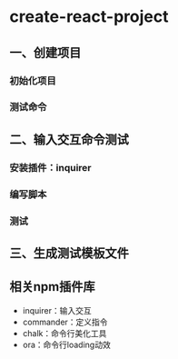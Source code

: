 # create-react-project

## 一、创建项目
### 初始化项目

### 测试命令


## 二、输入交互命令测试
### 安装插件：inquirer

### 编写脚本

### 测试

## 三、生成测试模板文件



## 相关npm插件库
- inquirer：输入交互
- commander：定义指令
- chalk：命令行美化工具 
- ora：命令行loading动效

